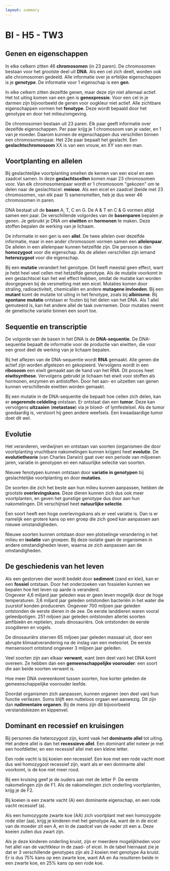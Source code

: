 ```yaml
---
layout: summary
---
```


# BI - H5 - TW3

## Genen en eigenschappen

In elke celkern zitten 46 **chromosomen** (in 23 paren). De chromosomen bestaan voor het grootste deel uit **DNA**. Als een cel zich deelt, worden ook alle chromosomen gedeeld. Alle informatie over je erfelijke eigenschappen is je **genotype**. De informatie voor 1 eigenschap is een **gen**.

In elke celkern zitten dezelfde genen, maar deze zijn niet allemaal actief. Het tot uiting komen van een gen is **genexpressie**. Voor een cel in je darmen zijn bijvoorbeeld de genen voor oogkleur niet actief. Alle zichtbare eigenschappen vormen het **fenotype**. Deze wordt bepaald door het genotype en door het milieu/omgeving.

De chromosomen bestaan uit 23 paren. Elk paar geeft informatie over dezelfde eigenschappen. Per paar krijg je 1 chromosoom van je vader, en 1 van je moeder. Daarom kunnen de eigenschappen dus verschillen binnen een chromosomenpaar. Het 23e paar bepaalt het geslacht. Een **geslachtschromosoom** XX is van een vrouw, en XY van een man.

## Voortplanting en allelen

Bij geslachtelijke voortplanting smelten de kernen van een eicel en een zaadcel samen. In deze **geslachtscellen** komen maar 23 chromosomen voor. Van elk chromosomenpaar wordt er 1 chromosoom "gekozen" om te delen naar de geslachtscel: **meiose**. Als een eicel en zaadcel (beide met 23 chromosomen, van elk paar 1) samensmelten, heb je dus weer 46 chromosomen in paren.

DNA bestaat uit de **basen** A, T, C en G. De A & T en C & G vormen altijd samen een paar. De verschillende volgordes van de **basenparen** bepalen je genen. Je gebruikt je DNA om **eiwitten** en **hormonen** te maken. Deze stoffen bepalen de werking van je lichaam.

De informatie in een gen is een **allel**. De twee allelen over dezelfde informatie, maar in een ander chromosoom vormen samen een **allelenpaar**. De allelen in een allelenpaar kunnen hetzelfde zijn. Die persoon is dan **homozygoot** voor die eigenschap. Als de allelen verschillen zijn iemand **heterozygoot** voor die eigenschap.

Bij een **mutatie** verandert het genotype. Dit heeft meestal geen effect, want je hebt heel veel cellen met hetzelfde genotype. Als de mutatie voorkomt in een geslachtscel kan het wel effect hebben, omdat de mutatie kan worden doorgegeven bij de versmelting met een eicel. Mutaties komen door straling, radioactiviteit, chemicaliën en andere **mutagene invloeden**. Bij een **mutant** komt de mutatie tot uiting in het fenotype, zoals bij **albinisme**. Bij **spontane** **mutatie** ontstaan er fouten bij het delen van het DNA. Als 1 allel gemuteerd is, kan het andere allel de taak overnemen. Door mutaties neemt de genetische variatie binnen een soort toe.

## Sequentie en transcriptie

De volgorde van de basen in het DNA is de **DNA-sequentie**. De DNA-sequentie bepaalt de informatie voor de productie van eiwitten, die voor een groot deel de werking van je lichaam bepalen.

Bij het aflezen van de DNA-sequentie wordt **RNA** gemaakt. Alle genen die actief zijn worden afgelezen en gekopieerd. Vervolgens wordt in een **ribosoom** een eiwit gemaakt aan de hand van het RNA. Dit proces heet **eiwitsynthese**. Vervolgens gebruikt je lichaam het eiwit voor stoffen als hormonen, enzymen en antistoffen. Door het aan- en uitzetten van genen kunnen verschillende eiwitten worden gemaakt.

Bij een mutatie in de DNA-sequentie die bepaalt hoe cellen zich delen, kan er **ongeremde celdeling** ontstaan. Er ontstaat dan een **tumor**. Deze kan vervolgens **uitzaaien** (**metastase**) via je bloed- of lymfestelsel. Als de tumor goedaardig is, verstoort hij geen andere weefsels. Een kwaadaardige tumor doet dit wel.

## Evolutie

Het veranderen, verdwijnen en ontstaan van soorten (organismen die door voortplanting vruchtbare nakomelingen kunnen krijgen) heet **evolutie**. De **evolutietheorie** (van Charles Darwin) gaat over een periode van miljoenen jaren, variatie in genotypen en een natuurlijke selectie van soorten.

Nieuwe fenotypen kunnen ontstaan door **variatie in genotypen** bij geslachtelijke voortplanting en door **mutaties**.

De soorten die zich het beste aan hun milieu kunnen aanpassen, hebben de grootste **overlevingskans**. Deze dieren kunnen zich dus ook meer voortplanten, en geven het gunstige genotype dus door aan hun nakomelingen. Dit verschijnsel heet **natuurlijke selectie**.

Een soort heeft een hoge overlevingskans als er veel variatie is. Dan is er namelijk een grotere kans op een groep die zich goed kan aanpassen aan nieuwe omstandigheden.

Nieuwe soorten kunnen ontstaan door een plotselinge verandering in het milieu en **isolatie** van groepen. Bij deze isolatie gaan de organismen in andere omstandigheden leven, waarna ze zich aanpassen aan de omstandigheden.

## De geschiedenis van het leven

Als een gestorven dier wordt bedekt door **sediment** (zand en klei), kan er een **fossiel** ontstaan. Door het onderzoeken van fossielen kunnen we bepalen hoe het leven op aarde is veranderd.  
Ongeveer 4,6 miljard jaar geleden was er geen leven mogelijk door de hoge temperaturen. 3,6 miljard jaar geleden ontstonden bacteriën in het water die zuurstof konden produceren. Ongeveer 700 miljoen jaar geleden ontstonden de eerste dieren in de zee. De eerste landdieren waren vooral geleedpotigen. 251 miljoen jaar geleden ontstonden allerlei soorten amfibieën en reptielen, zoals dinosauriërs. Ook ontstonden de eerste zoogdieren en vogels.

De dinosauriërs stierven 65 miljoen jaar geleden massaal uit, door een abrupte klimaatverandering na de inslag van een meteoriet. De eerste mensensoort ontstond ongeveer 3 miljoen jaar geleden.

Veel soorten zijn aan elkaar **verwant**, want (een deel van) het DNA komt overeen. Ze hebben dan een **gemeenschappelijke voorouder**: een soort die aan beide soorten verwant is.

Hoe meer DNA overeenkomt tussen soorten, hoe korter geleden de gemeenschappelijke voorouder leefde.

Doordat organismen zich aanpassen, kunnen organen (een deel van) hun functie verliezen. Soms blijft een nutteloos orgaan wel aanwezig. Dit zijn dan **rudimentaire organen**. Bij de mens zijn dit bijvoorbeeld verstandskiezen en kippenvel.

## Dominant en recessief en kruisingen

Bij personen die heterozygoot zijn, komt vaak het **dominante allel** tot uiting. Het andere allel is dan het **recessieve allel**. Een dominant allel noteer je met een hoofdletter, en een recessief allel met een kleine letter.

Een rode vacht is bij koeien een recessief. Een koe met een rode vacht moet dus wel homozygoot recessief zijn, want als er een dominante allel voorkomt, is de koe niet meer rood.

Bij een kruising geef je de ouders aan met de letter P. De eerste nakomelingen zijn de F1. Als de nakomelingen zich onderling voortplanten, krijg je de F2.

Bij koeien is een zwarte vacht (A) een dominante eigenschap, en een rode vacht recessief (a).

Als een homozygote zwarte koe (AA) zich voortplant met een homozygote rode stier (aa), krijg je kinderen met het genotype Aa, want de in de eicel van de moeder zit een A, en in de zaadcel van de vader zit een a. Deze koeien zullen dus zwart zijn.

Als je deze kinderen onderling kruist, zijn er meerdere mogelijkheden voor het allel van de vachtkleur in de zaad- of eicel. In de tabel hiernaast zie je dat er 3 verschillende genotypes zijn als 2 koeien met genotype Aa kruist. Er is dus 75% kans op een zwarte koe, want AA en Aa resulteren beide in een zwarte koe, en 25% kans op een rode koe.
